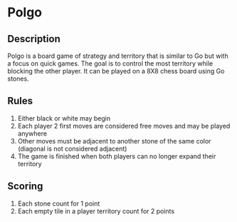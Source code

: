 # Polgo

## Description

Polgo is a board game of strategy and territory that is similar to Go but with a focus on quick games.  The goal is to control the most territory while blocking the other player.  It can be played on a 8X8 chess board using Go stones.  

## Rules

1. Either black or white may begin
2. Each player 2 first moves are considered free moves and may be played anywhere
3. Other moves must be adjacent to another stone of the same color (diagonal is not considered adjacent)
4. The game is finished when both players can no longer expand their territory

## Scoring

1. Each stone count for 1 point
2. Each empty tile in a player territory count for 2 points
